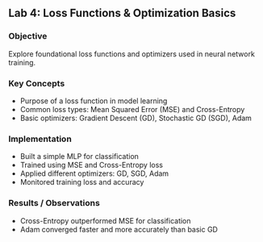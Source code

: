 ## Lab 4: Loss Functions & Optimization Basics

### Objective
Explore foundational loss functions and optimizers used in neural network training.

### Key Concepts
- Purpose of a loss function in model learning
- Common loss types: Mean Squared Error (MSE) and Cross-Entropy
- Basic optimizers: Gradient Descent (GD), Stochastic GD (SGD), Adam

### Implementation
- Built a simple MLP for classification
- Trained using MSE and Cross-Entropy loss
- Applied different optimizers: GD, SGD, Adam
- Monitored training loss and accuracy

### Results / Observations
- Cross-Entropy outperformed MSE for classification
- Adam converged faster and more accurately than basic GD
